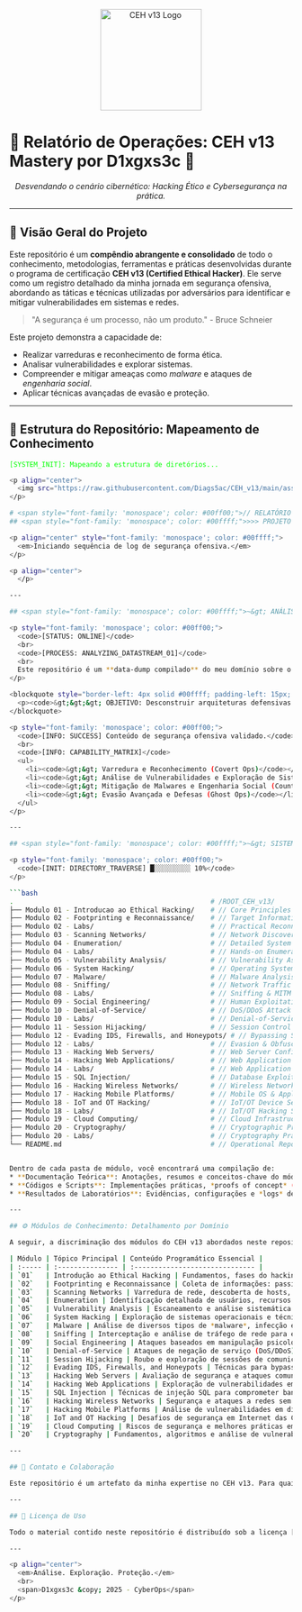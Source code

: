 <p align="center">
  <img src="https://raw.githubusercontent.com/Diags5ac/CEH_v13/main/assets/ceh_logo.png" alt="CEH v13 Logo" width="180"/>
</p>

# 🚀 Relatório de Operações: CEH v13 Mastery por D1xgxs3c 🚀

<p align="center">
  <em>Desvendando o cenário cibernético: Hacking Ético e Cybersegurança na prática.</em>
</p>

<p align="center">
  </p>

---

## 🎯 Visão Geral do Projeto

Este repositório é um **compêndio abrangente e consolidado** de todo o conhecimento, metodologias, ferramentas e práticas desenvolvidas durante o programa de certificação **CEH v13 (Certified Ethical Hacker)**. Ele serve como um registro detalhado da minha jornada em segurança ofensiva, abordando as táticas e técnicas utilizadas por adversários para identificar e mitigar vulnerabilidades em sistemas e redes.

> "A segurança é um processo, não um produto." - Bruce Schneier

Este projeto demonstra a capacidade de:
* Realizar varreduras e reconhecimento de forma ética.
* Analisar vulnerabilidades e explorar sistemas.
* Compreender e mitigar ameaças como *malware* e ataques de *engenharia social*.
* Aplicar técnicas avançadas de evasão e proteção.

---

## 📂 Estrutura do Repositório: Mapeamento de Conhecimento

<p style="font-family: 'monospace'; color: #00ff00;">
  <code>[SYSTEM_INIT]: Mapeando a estrutura de diretórios...</code>
</p>

```bash
<p align="center">
  <img src="https://raw.githubusercontent.com/Diags5ac/CEH_v13/main/assets/ceh_logo.png" alt="CEH v13 Logo" width="180"/>
</p>

# <span style="font-family: 'monospace'; color: #00ff00;">// RELATÓRIO DE OPERAÇÕES DO SISTEMA //</span>
## <span style="font-family: 'monospace'; color: #00ffff;">>>> PROJETO CEH v13 :: D1xgxs3c <<<<</span>

<p align="center" style="font-family: 'monospace'; color: #00ffff;">
  <em>Iniciando sequência de log de segurança ofensiva.</em>
</p>

<p align="center">
  </p>

---

## <span style="font-family: 'monospace'; color: #00ffff;">~&gt; ANÁLISE DE KNOWLEDGEBASE: VISÃO GERAL &lt;~</span>

<p style="font-family: 'monospace'; color: #00ff00;">
  <code>[STATUS: ONLINE]</code>
  <br>
  <code>[PROCESS: ANALYZING_DATASTREAM_01]</code>
  <br>
  Este repositório é um **data-dump compilado** do meu domínio sobre o programa de certificação **CEH v13 (Certified Ethical Hacker)**. Representa um **repositório de inteligência de ameaças** construído a partir da imersão em metodologias, ferramentas e técnicas de *hacking* ético.
</p>

<blockquote style="border-left: 4px solid #00ffff; padding-left: 15px; color: #aaaaaa; font-family: 'monospace';">
  <p><code>&gt;&gt;&gt; OBJETIVO: Desconstruir arquiteturas defensivas através do conhecimento ofensivo para garantir resiliência cibernética.</code></p>
</blockquote>

<p style="font-family: 'monospace'; color: #00ff00;">
  <code>[INFO: SUCCESS] Conteúdo de segurança ofensiva validado.</code>
  <br>
  <code>[INFO: CAPABILITY_MATRIX]</code>
  <ul>
    <li><code>&gt;&gt; Varredura e Reconhecimento (Covert Ops)</code></li>
    <li><code>&gt;&gt; Análise de Vulnerabilidades e Exploração de Sistemas (Breach Ops)</code></li>
    <li><code>&gt;&gt; Mitigação de Malwares e Engenharia Social (Counter Ops)</code></li>
    <li><code>&gt;&gt; Evasão Avançada e Defesas (Ghost Ops)</code></li>
  </ul>
</p>

---

## <span style="font-family: 'monospace'; color: #00ffff;">~&gt; SISTEMA DE ARQUIVOS: TOPOLOGIA DE DIRETÓRIOS &lt;~</span>

<p style="font-family: 'monospace'; color: #00ff00;">
  <code>[INIT: DIRECTORY_TRAVERSE] █░░░░░░░░░ 10%</code>
</p>

```bash
.                                                 # /ROOT_CEH_v13/
├── Modulo 01 - Introducao ao Ethical Hacking/    # // Core Principles & Ethical Guidelines
├── Modulo 02 - Footprinting e Reconnaissance/    # // Target Information Gathering (OSINT)
├── Modulo 02 - Labs/                             # // Practical Reconnaissance Scenarios
├── Modulo 03 - Scanning Networks/                # // Network Discovery & Service Identification
├── Modulo 04 - Enumeration/                      # // Detailed System & Service Enumeration
├── Modulo 04 - Labs/                             # // Hands-on Enumeration Techniques
├── Modulo 05 - Vulnerability Analysis/           # // Vulnerability Assessment & Scoring
├── Modulo 06 - System Hacking/                   # // Operating System Exploitation & Persistence
├── Modulo 07 - Malware/                          # // Malware Analysis, Types & Countermeasures
├── Modulo 08 - Sniffing/                         # // Network Traffic Interception & Analysis
├── Modulo 08 - Labs/                             # // Sniffing & MITM Practical Exercises
├── Modulo 09 - Social Engineering/               # // Human Exploitation & Psychological Tactics
├── Modulo 10 - Denial-of-Service/                # // DoS/DDoS Attack Vectors & Mitigation Strategies
├── Modulo 10 - Labs/                             # // Denial-of-Service Attack Simulations
├── Modulo 11 - Session Hijacking/                # // Session Control & Exploitation Techniques
├── Modulo 12 - Evading IDS, Firewalls, and Honeypots/ # // Bypassing Security Control Systems
├── Modulo 12 - Labs/                             # // Evasion & Obfuscation Practicals
├── Modulo 13 - Hacking Web Servers/              # // Web Server Configuration & Exploitation
├── Modulo 14 - Hacking Web Applications/         # // Web Application Vulnerability Exploitation (OWASP)
├── Modulo 14 - Labs/                             # // Web Application Security Practical Challenges
├── Modulo 15 - SQL Injection/                    # // Database Exploitation via SQL Injection
├── Modulo 16 - Hacking Wireless Networks/        # // Wireless Network Security & Cracking
├── Modulo 17 - Hacking Mobile Platforms/         # // Mobile OS & Application Vulnerabilities
├── Modulo 18 - IoT and OT Hacking/               # // IoT/OT Device Security & Industrial Control Systems
├── Modulo 18 - Labs/                             # // IoT/OT Hacking Scenarios
├── Modulo 19 - Cloud Computing/                  # // Cloud Infrastructure Security & Risks
├── Modulo 20 - Cryptography/                     # // Cryptographic Principles & Weaknesses
├── Modulo 20 - Labs/                             # // Cryptography Practical Applications
└── README.md                                     # // Operational Report & Project Overview


Dentro de cada pasta de módulo, você encontrará uma compilação de:
* **Documentação Teórica**: Anotações, resumos e conceitos-chave do módulo.
* **Códigos e Scripts**: Implementações práticas, *proofs of concept* (PoCs) e exemplos de uso de ferramentas.
* **Resultados de Laboratórios**: Evidências, configurações e *logs* de exercícios práticos.

---

## ⚙️ Módulos de Conhecimento: Detalhamento por Domínio

A seguir, a discriminação dos módulos do CEH v13 abordados neste repositório, cada um representando um domínio crítico na segurança cibernética:

| Módulo | Tópico Principal | Conteúdo Programático Essencial |
| :----- | :--------------- | :------------------------------ |
| `01`   | Introdução ao Ethical Hacking | Fundamentos, fases do hacking e princípios éticos. |
| `02`   | Footprinting e Reconnaissance | Coleta de informações: passiva, ativa (OSINT, Whois, etc.). |
| `03`   | Scanning Networks | Varredura de rede, descoberta de hosts, portas e serviços. |
| `04`   | Enumeration | Identificação detalhada de usuários, recursos e serviços de rede. |
| `05`   | Vulnerability Analysis | Escaneamento e análise sistemática de vulnerabilidades. |
| `06`   | System Hacking | Exploração de sistemas operacionais e técnicas de escalonamento de privilégios. |
| `07`   | Malware | Análise de diversos tipos de *malware*, infecção e prevenção. |
| `08`   | Sniffing | Interceptação e análise de tráfego de rede para extração de informações. |
| `09`   | Social Engineering | Ataques baseados em manipulação psicológica e suas contramedidas. |
| `10`   | Denial-of-Service | Ataques de negação de serviço (DoS/DDoS) e estratégias de mitigação. |
| `11`   | Session Hijacking | Roubo e exploração de sessões de comunicação ativas. |
| `12`   | Evading IDS, Firewalls, and Honeypots | Técnicas para bypass de sistemas de segurança e detecção. |
| `13`   | Hacking Web Servers | Avaliação de segurança e ataques comuns a servidores web. |
| `14`   | Hacking Web Applications | Exploração de vulnerabilidades em aplicações web (com foco no OWASP Top 10). |
| `15`   | SQL Injection | Técnicas de injeção SQL para comprometer bancos de dados. |
| `16`   | Hacking Wireless Networks | Segurança e ataques a redes sem fio (Wi-Fi). |
| `17`   | Hacking Mobile Platforms | Análise de vulnerabilidades em dispositivos e aplicações móveis. |
| `18`   | IoT and OT Hacking | Desafios de segurança em Internet das Coisas (IoT) e Tecnologia Operacional (OT). |
| `19`   | Cloud Computing | Riscos de segurança e melhores práticas em ambientes de nuvem. |
| `20`   | Cryptography | Fundamentos, algoritmos e análise de vulnerabilidades criptográficas. |

---

## 🤝 Contato e Colaboração

Este repositório é um artefato da minha expertise no CEH v13. Para quaisquer dúvidas, insights ou propostas de colaboração técnica relativas ao conteúdo, sinta-se à vontade para entrar em contato.

---

## 📄 Licença de Uso

Todo o material contido neste repositório é distribuído sob a licença [MIT License](LICENSE). Esteja à vontade para explorar, aprender e utilizar o conteúdo para seus estudos e pesquisas pessoais, em conformidade com os termos especificados.

---

<p align="center">
  <em>Análise. Exploração. Proteção.</em>
  <br>
  <span>D1xgxs3c &copy; 2025 - CyberOps</span>
</p>

